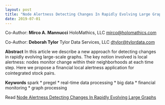 ```yaml
---
layout: post
title: "Node Alertness Detecting Changes In Rapidly Evolving Large Graphs: A Preprint"
date: 2019-07-01
---
```


Co-Author:
**Mirco A. Mannucci**
HoloMathics, LLC
mirco@holomathics.com

Co-Author:
**Deborah Tylor**
Tylor Data Services, LLC
dtylor@tylordata.com

**Abstract**
In this article we describe a new approach for detecting changes in rapidly evolving large-scale graphs.
The key notion involved is local alertness: nodes monitor change within their neighborhoods at each
time step. Here we propose a ﬁnancial local alertness application for cointegrated stock pairs.

**Keywords**
  spark * pregel * real-time data processing * big data * financial monitoring * graph processing

Read [Node Alertness Detecting Changes In Rapidly Evolving Large Graphs](https://www.academia.edu/39730507/NODE_ALERTNESS_DETECTING_CHANGES_IN_RAPIDLY_EVOLVING_GRAPHS?email_work_card=title)

